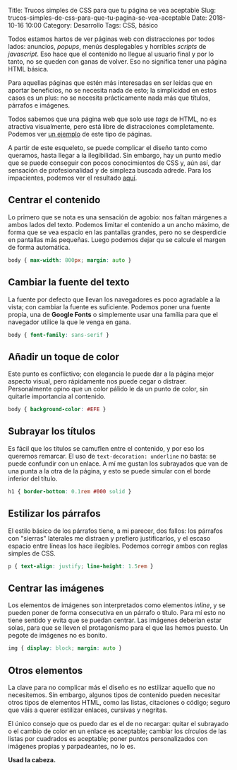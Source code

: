 Title: Trucos simples de CSS para que tu página se vea aceptable
Slug: trucos-simples-de-css-para-que-tu-pagina-se-vea-aceptable
Date: 2018-10-16 10:00
Category: Desarrollo
Tags: CSS, básico



Todos estamos hartos de ver páginas web con distracciones por todos lados: anuncios, *popups*, menús desplegables y horribles *scripts* de *javascript*. Eso hace que el contenido no llegue al usuario final y por lo tanto, no se queden con ganas de volver. Eso no significa tener una página HTML básica.

Para aquellas páginas que estén más interesadas en ser leídas que en aportar beneficios, no se necesita nada de esto; la simplicidad en estos casos es un plus: no se necesita prácticamente nada más que títulos, párrafos e imágenes.

Todos sabemos que una página web que solo use *tags* de HTML, no es atractiva visualmente, pero está libre de distracciones completamente. Podemos ver [un ejemplo](/2018/10/trucos-simples-de-css-para-que-tu-pagina-se-vea-aceptable/css_basic_skeleton.html) de este tipo de páginas.

A partir de este esqueleto, se puede complicar el diseño tanto como queramos, hasta llegar a la ilegibilidad. Sin embargo, hay un punto medio que se puede conseguir con pocos conocimientos de CSS y, aún así, dar sensación de profesionalidad y de simpleza buscada adrede. Para los impacientes, podemos ver el resultado [aquí](/2018/10/trucos-simples-de-css-para-que-tu-pagina-se-vea-aceptable/css_basic_styled.html).

## Centrar el contenido

Lo primero que se nota es una sensación de agobio: nos faltan márgenes a ambos lados del texto. Podemos limitar el contenido a un ancho máximo, de forma que se vea espacio en las pantallas grandes, pero no se desperdicie en pantallas más pequeñas. Luego podemos dejar qu se calcule el margen de forma automática.

```CSS
body { max-width: 800px; margin: auto }
```

## Cambiar la fuente del texto

La fuente por defecto que llevan los navegadores es poco agradable a la vista; con cambiar la fuente es suficiente. Podemos poner una fuente propia, una de **Google Fonts** o simplemente usar una família para que el navegador utilice la que le venga en gana.

```CSS
body { font-family: sans-serif }
```

## Añadir un toque de color

Este punto es conflictivo; con elegancia le puede dar a la página mejor aspecto visual, pero rápidamente nos puede cegar o distraer. Personalmente opino que un color pálido le da un punto de color, sin quitarle importancia al contenido.

```CSS
body { background-color: #EFE }
```

## Subrayar los títulos

Es fácil que los títulos se camuflen entre el contenido, y por eso los queremos remarcar. El uso de `text-decoration: underline` no basta: se puede confundir con un enlace. A mí me gustan los subrayados que van de una punta a la otra de la página, y esto se puede simular con el borde inferior del título.

```CSS
h1 { border-bottom: 0.1rem #000 solid }
```

## Estilizar los párrafos

El estilo básico de los párrafos tiene, a mi parecer, dos fallos: los párrafos con "sierras" laterales me distraen y prefiero justificarlos, y el escaso espacio entre líneas los hace ilegibles. Podemos corregir ambos con reglas simples de CSS.

```CSS
p { text-align: justify; line-height: 1.5rem }
```

## Centrar las imágenes

Los elementos de imágenes son interpretados como elementos *inline*, y se pueden poner de forma consecutiva en un párrafo o título. Para mí esto no tiene sentido y evita que se puedan centrar. Las imágenes deberían estar solas, para que se lleven el protagonismo para el que las hemos puesto. Un pegote de imágenes no es bonito.

```CSS
img { display: block; margin: auto }
```

## Otros elementos

La clave para no complicar más el diseño es no estilizar aquello que no necesitemos. Sin embargo, algunos tipos de contenido pueden necesitar otros tipos de elementos HTML, como las listas, citaciones o código; seguro que váis a querer estilizar enlaces, cursivas y negritas.

El único consejo que os puedo dar es el de no recargar: quitar el subrayado o el cambio de color en un enlace es aceptable; cambiar los círculos de las listas por cuadrados es aceptable; poner puntos personalizados con imágenes propias y parpadeantes, no lo es.

**Usad la cabeza.**

